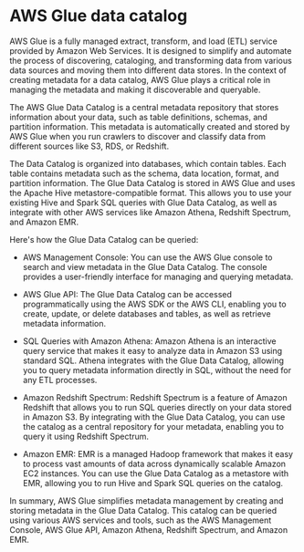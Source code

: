# AWS Glue data catalog

AWS Glue is a fully managed extract, transform, and load (ETL) service provided by Amazon Web Services. It is designed to simplify and automate the process of discovering, cataloging, and transforming data from various data sources and moving them into different data stores. In the context of creating metadata for a data catalog, AWS Glue plays a critical role in managing the metadata and making it discoverable and queryable.

The AWS Glue Data Catalog is a central metadata repository that stores information about your data, such as table definitions, schemas, and partition information. This metadata is automatically created and stored by AWS Glue when you run crawlers to discover and classify data from different sources like S3, RDS, or Redshift.

The Data Catalog is organized into databases, which contain tables. Each table contains metadata such as the schema, data location, format, and partition information. The Glue Data Catalog is stored in AWS Glue and uses the Apache Hive metastore-compatible format. This allows you to use your existing Hive and Spark SQL queries with Glue Data Catalog, as well as integrate with other AWS services like Amazon Athena, Redshift Spectrum, and Amazon EMR.

Here's how the Glue Data Catalog can be queried:

* AWS Management Console: You can use the AWS Glue console to search and view metadata in the Glue Data Catalog. The console provides a user-friendly interface for managing and querying metadata.

* AWS Glue API: The Glue Data Catalog can be accessed programmatically using the AWS SDK or the AWS CLI, enabling you to create, update, or delete databases and tables, as well as retrieve metadata information.

* SQL Queries with Amazon Athena: Amazon Athena is an interactive query service that makes it easy to analyze data in Amazon S3 using standard SQL. Athena integrates with the Glue Data Catalog, allowing you to query metadata information directly in SQL, without the need for any ETL processes.

* Amazon Redshift Spectrum: Redshift Spectrum is a feature of Amazon Redshift that allows you to run SQL queries directly on your data stored in Amazon S3. By integrating with the Glue Data Catalog, you can use the catalog as a central repository for your metadata, enabling you to query it using Redshift Spectrum.

* Amazon EMR: EMR is a managed Hadoop framework that makes it easy to process vast amounts of data across dynamically scalable Amazon EC2 instances. You can use the Glue Data Catalog as a metastore with EMR, allowing you to run Hive and Spark SQL queries on the catalog.

In summary, AWS Glue simplifies metadata management by creating and storing metadata in the Glue Data Catalog. This catalog can be queried using various AWS services and tools, such as the AWS Management Console, AWS Glue API, Amazon Athena, Redshift Spectrum, and Amazon EMR.